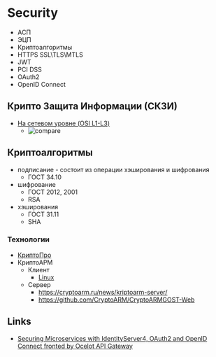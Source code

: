 # Security

- АСП
- ЭЦП
- Криптоалгоритмы
- HTTPS SSL\TLS\MTLS
- JWT
- PCI DSS
- OAuth2
- OpenID Connect

## Крипто Защита Информации (СКЗИ)

- [На сетевом уровне (OSI L1-L3)](https://systempb.ru/company/our-articles/vysokie-skorosti-sovremennykh-tsod-kak-vozmozhnosti-stanovyatsya-ogranicheniyami-i-chto-s-etim-delat/)
  - ![compare](https://systempb.ru/upload/medialibrary/e4a/4.jpg) 

## Криптоалгоритмы

- подписание - состоит из операции хэширования и шифрования
  - ГОСТ 34.10
- шифрование 
  - ГОСТ 2012, 2001
  - RSA
- хэширования 
  - ГОСТ 31.11
  - SHA

### Технологии

- [КриптоПро](https://www.cryptopro.ru/products/csp/compare#supported_algorithms)
- КриптоАРМ 
  - Клиент 
    - [Linux](https://cryptoarm.ru/documentation/kak-ustanovit-kriptoarm-gost-na-platformu-Linux)
  - Сервер
    - https://cryptoarm.ru/news/kriptoarm-server/ 
    - https://github.com/CryptoARM/CryptoARMGOST-Web 

## Links

- [Securing Microservices with IdentityServer4, OAuth2 and OpenID Connect fronted by Ocelot API Gateway](https://medium.com/aspnetrun/securing-microservices-with-identityserver4-with-oauth2-and-openid-connect-fronted-by-ocelot-api-49ea44a0cf9e)
